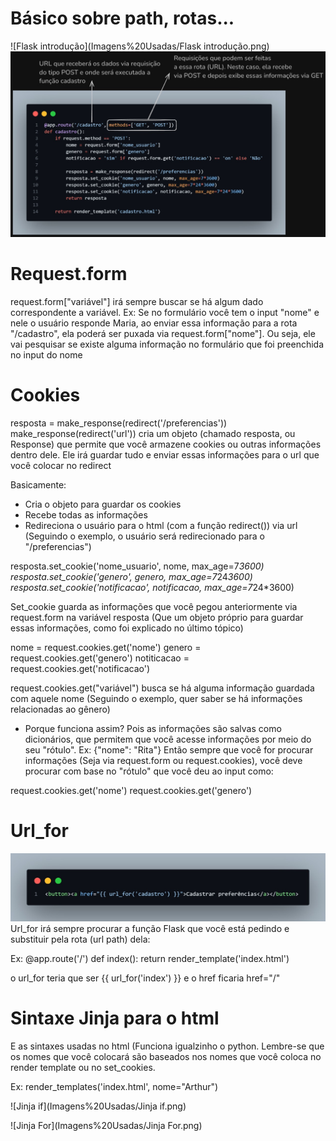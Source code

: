 # Básico sobre path, rotas...
![Flask introdução](Imagens%20Usadas/Flask introdução.png)
![URL](Imagens%20Usadas/URL.png)

# Request.form
request.form["variável"] irá sempre buscar se há algum dado correspondente a variável.
Ex: Se no formulário você tem o input "nome" e nele o usuário responde Maria, ao enviar essa informação para a rota "/cadastro", ela poderá ser puxada via request.form["nome"]. Ou seja, ele vai pesquisar se existe alguma informação no formulário que foi preenchida no input do nome

# Cookies
resposta = make_response(redirect('/preferencias'))
make_response(redirect('url')) cria um objeto (chamado resposta, ou Response) que permite que você armazene cookies ou outras informações dentro dele. Ele irá guardar tudo e enviar essas informações para o url que você colocar no redirect

Basicamente:
- Cria o objeto para guardar os cookies
- Recebe todas as informações
- Redireciona o usuário para o html (com a função redirect()) via url (Seguindo o exemplo, o usuário será redirecionado para o "/preferencias")


resposta.set_cookie('nome_usuario', nome, max_age=7*3600)
resposta.set_cookie('genero', genero, max_age=7*24*3600)
resposta.set_cookie('notificacao', notificacao, max_age=7*24*3600)

Set_cookie guarda as informações que você pegou anteriormente via request.form na variável resposta (Que um objeto próprio para guardar essas informações, como foi explicado no último tópico)

nome = request.cookies.get('nome')
genero = request.cookies.get('genero')
notiticacao = request.cookies.get('notificacao')

request.cookies.get("variável") busca se há alguma informação guardada com aquele nome (Seguindo o exemplo, quer saber se há informações relacionadas ao gênero)

- Porque funciona assim?
Pois as informações são salvas como dicionários, que permitem que você acesse informações por meio do seu "rótulo".
Ex: {"nome": "Rita"}
Então sempre que você for procurar informações (Seja via request.form ou request.cookies), você deve procurar com base no "rótulo" que você deu ao input como:

request.cookies.get('nome')
request.cookies.get('genero')

# Url_for
![URL_for](Imagens%20Usadas/URL_for.png)
Url_for irá sempre procurar a função Flask que você está pedindo e substituir pela rota (url path) dela:

Ex: 
@app.route('/')
def index():
    return render_template('index.html')    

o url_for teria que ser {{ url_for('index') }} e o href ficaria href="/"

# Sintaxe Jinja para o html
E as sintaxes usadas no html (Funciona igualzinho o python. Lembre-se que os nomes que você colocará são baseados nos nomes que você coloca no render template ou no set_cookies.

Ex:
render_templates('index.html', nome="Arthur")

![Jinja if](Imagens%20Usadas/Jinja if.png)

![Jinja For](Imagens%20Usadas/Jinja For.png)
